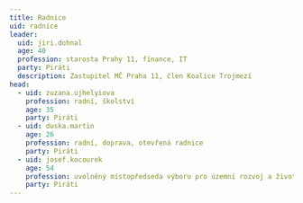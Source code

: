 ```yaml
---
title: Radnice
uid: radnice
leader:
  uid: jiri.dohnal
  age: 40
  profession: starosta Prahy 11, finance, IT
  party: Piráti
  description: Zastupitel MČ Praha 11, člen Koalice Trojmezí
head: 
  - uid: zuzana.ujhelyiova
    profession: radní, školství
    age: 35
    party: Piráti
  - uid: duska.martin
    age: 26
    profession: radní, doprava, otevřená radnice
    party: Piráti  
  - uid: josef.kocourek
    age: 54
    profession: uvolněný místopředseda výboru pro územní rozvoj a životní prostředí, územní rozvoj, doprava
    party: Piráti
---
```

